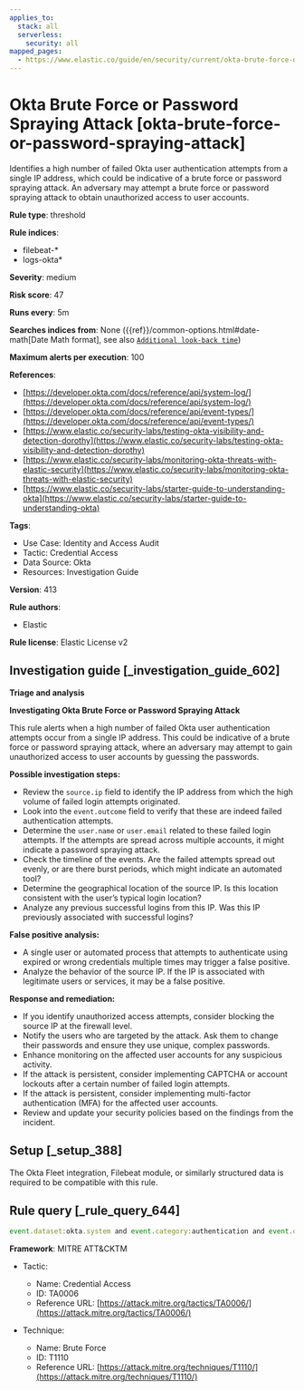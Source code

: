 ```yaml
---
applies_to:
  stack: all
  serverless:
    security: all
mapped_pages:
  - https://www.elastic.co/guide/en/security/current/okta-brute-force-or-password-spraying-attack.html
---
```


# Okta Brute Force or Password Spraying Attack [okta-brute-force-or-password-spraying-attack]

Identifies a high number of failed Okta user authentication attempts from a single IP address, which could be indicative of a brute force or password spraying attack. An adversary may attempt a brute force or password spraying attack to obtain unauthorized access to user accounts.

**Rule type**: threshold

**Rule indices**:

* filebeat-*
* logs-okta*

**Severity**: medium

**Risk score**: 47

**Runs every**: 5m

**Searches indices from**: None ({{ref}}/common-options.html#date-math[Date Math format], see also [`Additional look-back time`](docs-content://solutions/security/detect-and-alert/create-detection-rule.md#rule-schedule))

**Maximum alerts per execution**: 100

**References**:

* [https://developer.okta.com/docs/reference/api/system-log/](https://developer.okta.com/docs/reference/api/system-log/)
* [https://developer.okta.com/docs/reference/api/event-types/](https://developer.okta.com/docs/reference/api/event-types/)
* [https://www.elastic.co/security-labs/testing-okta-visibility-and-detection-dorothy](https://www.elastic.co/security-labs/testing-okta-visibility-and-detection-dorothy)
* [https://www.elastic.co/security-labs/monitoring-okta-threats-with-elastic-security](https://www.elastic.co/security-labs/monitoring-okta-threats-with-elastic-security)
* [https://www.elastic.co/security-labs/starter-guide-to-understanding-okta](https://www.elastic.co/security-labs/starter-guide-to-understanding-okta)

**Tags**:

* Use Case: Identity and Access Audit
* Tactic: Credential Access
* Data Source: Okta
* Resources: Investigation Guide

**Version**: 413

**Rule authors**:

* Elastic

**Rule license**: Elastic License v2

## Investigation guide [_investigation_guide_602]

**Triage and analysis**

**Investigating Okta Brute Force or Password Spraying Attack**

This rule alerts when a high number of failed Okta user authentication attempts occur from a single IP address. This could be indicative of a brute force or password spraying attack, where an adversary may attempt to gain unauthorized access to user accounts by guessing the passwords.

**Possible investigation steps:**

* Review the `source.ip` field to identify the IP address from which the high volume of failed login attempts originated.
* Look into the `event.outcome` field to verify that these are indeed failed authentication attempts.
* Determine the `user.name` or `user.email` related to these failed login attempts. If the attempts are spread across multiple accounts, it might indicate a password spraying attack.
* Check the timeline of the events. Are the failed attempts spread out evenly, or are there burst periods, which might indicate an automated tool?
* Determine the geographical location of the source IP. Is this location consistent with the user’s typical login location?
* Analyze any previous successful logins from this IP. Was this IP previously associated with successful logins?

**False positive analysis:**

* A single user or automated process that attempts to authenticate using expired or wrong credentials multiple times may trigger a false positive.
* Analyze the behavior of the source IP. If the IP is associated with legitimate users or services, it may be a false positive.

**Response and remediation:**

* If you identify unauthorized access attempts, consider blocking the source IP at the firewall level.
* Notify the users who are targeted by the attack. Ask them to change their passwords and ensure they use unique, complex passwords.
* Enhance monitoring on the affected user accounts for any suspicious activity.
* If the attack is persistent, consider implementing CAPTCHA or account lockouts after a certain number of failed login attempts.
* If the attack is persistent, consider implementing multi-factor authentication (MFA) for the affected user accounts.
* Review and update your security policies based on the findings from the incident.


## Setup [_setup_388]

The Okta Fleet integration, Filebeat module, or similarly structured data is required to be compatible with this rule.


## Rule query [_rule_query_644]

```js
event.dataset:okta.system and event.category:authentication and event.outcome:failure
```

**Framework**: MITRE ATT&CKTM

* Tactic:

    * Name: Credential Access
    * ID: TA0006
    * Reference URL: [https://attack.mitre.org/tactics/TA0006/](https://attack.mitre.org/tactics/TA0006/)

* Technique:

    * Name: Brute Force
    * ID: T1110
    * Reference URL: [https://attack.mitre.org/techniques/T1110/](https://attack.mitre.org/techniques/T1110/)



